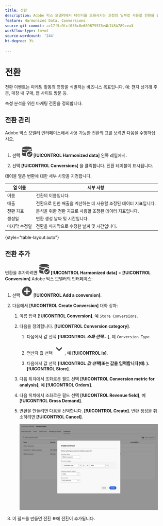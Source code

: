 ```yaml
---
title: 전환
description: Adobe 믹스 모델러에서 데이터를 조화시키는 과정의 일부로 사용할 전환을 만드는 방법을 알아봅니다.
feature: Harmonized Data, Conversions
source-git-commit: ac17f5a9fcf036c8e689879578e4b745b789cea3
workflow-type: tm+mt
source-wordcount: '244'
ht-degree: 3%

---
```



# 전환

전환 이벤트는 마케팅 활동의 영향을 식별하는 비즈니스 목표입니다. 예: 전자 상거래 주문, 매장 내 구매, 웹 사이트 방문 등.

속성 분석을 위한 마케팅 전환을 정의합니다.

## 전환 관리

Adobe 믹스 모델러 인터페이스에서 사용 가능한 전환의 표를 보려면 다음을 수행하십시오.

1. 선택 ![데이터 검색](../assets/icons/DataCheck.svg) **[!UICONTROL Harmonized data]** 왼쪽 레일에서.

1. 선택 **[!UICONTROL Conversions]** 을 클릭합니다. 전환 테이블이 표시됩니다.

테이블 열은 변환에 대한 세부 사항을 지정합니다.

| 열 이름 | 세부 사항 |
| --- | ---|
| 이름 | 전환의 이름입니다. |
| 매출  | 전환으로 인한 매출을 계산하는 데 사용할 조정된 데이터 지표입니다. |
| 전환 지표 | 분석을 위한 전환 지표로 사용할 조정된 데이터 지표입니다. |
| 생성일 | 변환 생성 날짜 및 시간입니다. |
| 마지막 수정일 | 전환을 마지막으로 수정한 날짜 및 시간입니다. |

{style="table-layout:auto"}

## 전환 추가

변환을 추가하려면 ![데이터 검색](../assets/icons/DataCheck.svg) **[!UICONTROL Harmonized data]** > **[!UICONTROL Conversion]** Adobe 믹스 모델러의 인터페이스:

1. 선택 ![추가](../assets/icons/AddCircle.svg) **[!UICONTROL Add a conversion]**.

1. 다음에서 **[!UICONTROL Create Conversion]** 대화 상자:

   1. 이름 입력 **[!UICONTROL Conversion]**, 예 `Store Conversions`.

   1. 다음을 정의합니다. **[!UICONTROL Conversion category]**.

      1. 다음에서 값 선택 **[!UICONTROL *조화 선택...*]**, 예 `Conversion Type`.

      1. 연산자 값 선택 ![펼침](../assets/icons/ChevronDown.svg), 예 **[!UICONTROL is]**.

      1. 다음에서 값 선택 **[!UICONTROL *값 선택&#x200B;*]**또는 값을 입력합니다(예: ).**[!UICONTROL Store]**.

   1. 다음 위치에서 조화로운 필드 선택 **[!UICONTROL Conversion metric for analysis]**, 예 **[!UICONTROL Orders]**.

   1. 다음 위치에서 조화로운 필드 선택 **[!UICONTROL Revenue field]**, 예 **[!UICONTROL Gross Demand]**.

   1. 변환을 만들려면 다음을 선택합니다. **[!UICONTROL Create]**. 변환 생성을 취소하려면 **[!UICONTROL Cancel]**.

      ![대체 텍스트](../assets/create-conversion.png)

1. 이 필드를 만들면 전환 표에 전환이 추가됩니다.
